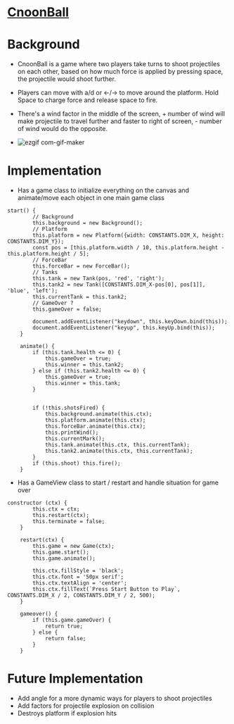 <!-- ## Background:
- MiisyleTank is going to be a game where two or more players take turns to shoot projectiles based on how much force is applied by pressing space. when missle collides the platforms it would have a damage radius and damage the tanks.

- Players will also be able to move around the map to reposition themselves, may also take in a factor of wind that changes every round randomly and it would affect on missles that is in the air

## Technologies, Libraries and APIs
- Don't know what libraries or APIs I'm going to use. I will update this README when I encounter situations where I'm going to need APIs/Libraries etc.

## WireFrames
![](./images/wireframe.png)

## Functionalities:
- In MiisyleTank, users will be able to:
    * Start, Pause, and Restart
    * move current player's tank on a 2d platform
    * Shoot missle projectiles to damage other players
    * Visualize where the missle have hit and it's damage radius
- In addition, this project will include:
    * Instructions for basic controls and how to win a game
    * A production README
    
## Implementation Timeline

- Friday/Weekend: Set up the basic canvas and create class for tank and game class as well as the background platform that tanks are going to be move on

- Monday: Add movements to tanks and restrictions on how far a tank can move and time, and create missle class

- Tuesday: Implement game logic

- Wednesday: If finish game logic then make my game look cleaner and prettier using sprites

- Thursday: Refactor what is left off and if everything basic is finished will then think about remodel my tank, map, and background -->

# [CnoonBall][1]

# Background
- CnoonBall is a game where two players take turns to shoot projectiles on each other, based on how much force is applied by pressing space, the projectile would shoot further.

- Players can move with a/d or &larr;/&rarr; to move around the platform. Hold Space to charge force and release space to fire.

- There's a wind factor in the middle of the screen, + number of wind will make projectile to travel further and faster to right of screen, - number of wind would do the opposite.

- ![ezgif com-gif-maker]('images/cnoonball_gameplay.gif')

# Implementation

- Has a game class to initialize everything on the canvas and animate/move each object in one main game class
```
start() {
        // Background
        this.background = new Background();
        // Platform
        this.platform = new Platform({width: CONSTANTS.DIM_X, height: CONSTANTS.DIM_Y});
        const pos = [this.platform.width / 10, this.platform.height - this.platform.height / 5];
        // ForceBar
        this.forceBar = new ForceBar();
        // Tanks
        this.tank = new Tank(pos, 'red', 'right');
        this.tank2 = new Tank([CONSTANTS.DIM_X-pos[0], pos[1]], 'blue', 'left');
        this.currentTank = this.tank2;
        // GameOver ?
        this.gameOver = false;  

        document.addEventListener("keydown", this.keyDown.bind(this));
        document.addEventListener("keyup", this.keyUp.bind(this));
    }

    animate() {
        if (this.tank.health <= 0) {
            this.gameOver = true;
            this.winner = this.tank2;
        } else if (this.tank2.health <= 0) {
            this.gameOver = true;
            this.winner = this.tank;
        }

        
        if (!this.shotsFired) {
            this.background.animate(this.ctx);
            this.platform.animate(this.ctx);
            this.forceBar.animate(this.ctx);
            this.printWind();
            this.currentMark();
            this.tank.animate(this.ctx, this.currentTank);
            this.tank2.animate(this.ctx, this.currentTank);
        }
        if (this.shoot) this.fire();
    }
```

- Has a GameView class to start / restart and handle situation for game over

```
constructor (ctx) {
        this.ctx = ctx;
        this.restart(ctx);
        this.terminate = false;
    }

    restart(ctx) {
        this.game = new Game(ctx);
        this.game.start();
        this.game.animate();

        this.ctx.fillStyle = 'black';
        this.ctx.font = '50px serif';
        this.ctx.textAlign = 'center';
        this.ctx.fillText(`Press Start Button to Play`, CONSTANTS.DIM_X / 2, CONSTANTS.DIM_Y / 2, 500);
    }

    gameover() {
        if (this.game.gameOver) {
            return true;
        } else {
            return false;
        }
    }
```

# Future Implementation

- Add angle for a more dynamic ways for players to shoot projectiles
- Add factors for projectile explosion on collision
- Destroys platform if explosion hits




[1]: https://penghuidong520.github.io/missleTank/
